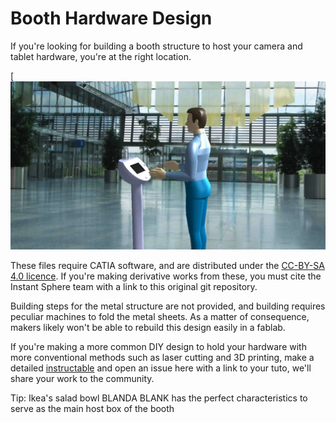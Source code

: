 # Booth Hardware Design

If you're looking for building a booth structure to host your camera and tablet hardware, you're at the right location.

[![CAD view](CAD.jpg)

These files require CATIA software, and are distributed under the [CC-BY-SA 4.0 licence](https://creativecommons.org/licenses/by-sa/4.0/).
If you're making derivative works from these, you must cite the Instant Sphere team with a link to this original git repository.

Building steps for the metal structure are not provided, and building requires peculiar machines to fold the metal sheets.
As a matter of consequence, makers likely won't be able to rebuild this design easily in a fablab.

If you're making a more common DIY design to hold your hardware with more conventional methods such as laser cutting and 3D printing, make a detailed [instructable](http://instructables.com/) and open an issue here with a link to your tuto, we'll share your work to the community.

Tip: Ikea's salad bowl BLANDA BLANK has the perfect characteristics to serve as the main host box of the booth
